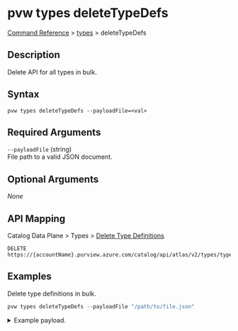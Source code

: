 # pvw types deleteTypeDefs
[Command Reference](../../../README.md#command-reference) > [types](./main.md) > deleteTypeDefs

## Description
Delete API for all types in bulk.

## Syntax
```
pvw types deleteTypeDefs --payloadFile=<val>
```

## Required Arguments
`--payloadFile` (string)  
File path to a valid JSON document.

## Optional Arguments
*None*

## API Mapping
Catalog Data Plane > Types > [Delete Type Definitions](https://docs.microsoft.com/en-us/rest/api/purview/catalogdataplane/types/delete-type-definitions)
```
DELETE https://{accountName}.purview.azure.com/catalog/api/atlas/v2/types/typedefs
```

## Examples
Delete type definitions in bulk.
```powershell
pvw types deleteTypeDefs --payloadFile "/path/to/file.json"
```

<details><summary>Example payload.</summary>
<p>

```json
{
    "classificationDefs": [
        {
            "category": "CLASSIFICATION",
            "name": "CUSTOM.PII.PATIENT.IDENTITY.CARD"
        },
        {
            "category": "CLASSIFICATION",
            "name": "CUSTOM.PII.PATIENT.POLICY.NUMBER"
        }
    ],
    "entityDefs": [],
    "enumDefs": [],
    "relationshipDefs": [],
    "structDefs": []
}
```
</p>
</details>
